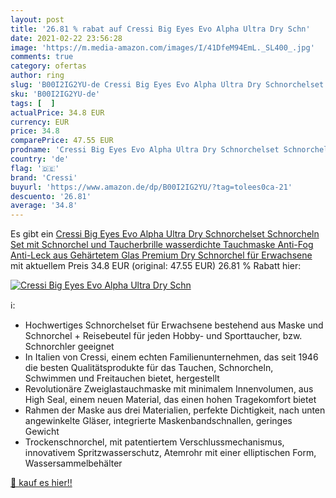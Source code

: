 ```yaml
---
layout: post
title: '26.81 % rabat auf Cressi Big Eyes Evo Alpha Ultra Dry Schn'
date: 2021-02-22 23:56:28
image: 'https://m.media-amazon.com/images/I/41DfeM94EmL._SL400_.jpg'
comments: true
category: ofertas
author: ring
slug: 'B00I2IG2YU-de Cressi Big Eyes Evo Alpha Ultra Dry Schnorchelset...'
sku: 'B00I2IG2YU-de'
tags: [  ]
actualPrice: 34.8 EUR
currency: EUR
price: 34.8
comparePrice: 47.55 EUR
prodname: 'Cressi Big Eyes Evo Alpha Ultra Dry Schnorchelset Schnorcheln Set mit Schnorchel und Taucherbrille wasserdichte Tauchmaske Anti-Fog Anti-Leck aus Gehärtetem Glas Premium Dry Schnorchel für Erwachsene'
country: 'de'
flag: '🇩🇪'
brand: 'Cressi'
buyurl: 'https://www.amazon.de/dp/B00I2IG2YU/?tag=tolees0ca-21'
descuento: '26.81'
average: '34.8'
---
```


Es gibt ein [Cressi Big Eyes Evo Alpha Ultra Dry Schnorchelset Schnorcheln Set mit Schnorchel und Taucherbrille wasserdichte Tauchmaske Anti-Fog Anti-Leck aus Gehärtetem Glas Premium Dry Schnorchel für Erwachsene](https://www.amazon.de/dp/B00I2IG2YU/?tag=tolees0ca-21) mit aktuellem Preis 34.8 EUR (original: 47.55 EUR) 26.81 % Rabatt hier:

[![Cressi Big Eyes Evo Alpha Ultra Dry Schn](https://m.media-amazon.com/images/I/41DfeM94EmL._SL400_.jpg)](https://www.amazon.de/dp/B00I2IG2YU/?tag=tolees0ca-21)

ℹ️:

- Hochwertiges Schnorchelset für Erwachsene bestehend aus Maske und Schnorchel + Reisebeutel für jeden Hobby- und Sporttaucher, bzw. Schnorchler geeignet
- In Italien von Cressi, einem echten Familienunternehmen, das seit 1946 die besten Qualitätsprodukte für das Tauchen, Schnorcheln, Schwimmen und Freitauchen bietet, hergestellt
- Revolutionäre Zweiglastauchmaske mit minimalem Innenvolumen, aus High Seal, einem neuen Material, das einen hohen Tragekomfort bietet
- Rahmen der Maske aus drei Materialien, perfekte Dichtigkeit, nach unten angewinkelte Gläser, integrierte Maskenbandschnallen, geringes Gewicht
- Trockenschnorchel, mit patentiertem Verschlussmechanismus, innovativem Spritzwasserschutz, Atemrohr mit einer elliptischen Form, Wassersammelbehälter

[🛒 kauf es hier!!](https://www.amazon.de/dp/B00I2IG2YU/?tag=tolees0ca-21)
